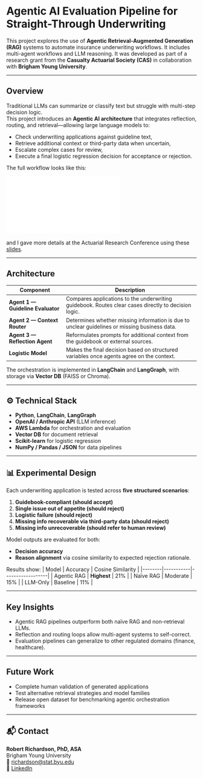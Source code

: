 #  Agentic AI Evaluation Pipeline for Straight-Through Underwriting

This project explores the use of **Agentic Retrieval-Augmented Generation (RAG)** systems to automate insurance underwriting workflows.  It includes multi-agent workflows and LLM reasoning.
It was developed as part of a research grant from the **Casualty Actuarial Society (CAS)** in collaboration with **Brigham Young University**.

---

## Overview
Traditional LLMs can summarize or classify text but struggle with multi-step decision logic.  
This project introduces an **Agentic AI architecture** that integrates reflection, routing, and retrieval—allowing large language models to:
- Check underwriting applications against guideline text,
- Retrieve additional context or third-party data when uncertain,
- Escalate complex cases for review,
- Execute a final logistic regression decision for acceptance or rejection.

 The full workflow looks like this:
 

![Agentic Underwriting Pipeline](./images/workflow.pdf)

and I gave more details at the Actuarial Research Conference using these [slides](./ARC2025_Robert_Richardson.pdf).

---

##  Architecture

| Component | Description |
|------------|--------------|
| **Agent 1 — Guideline Evaluator** | Compares applications to the underwriting guidebook. Routes clear cases directly to decision logic. |
| **Agent 2 — Context Router** | Determines whether missing information is due to unclear guidelines or missing business data. |
| **Agent 3 — Reflection Agent** | Reformulates prompts for additional context from the guidebook or external sources. |
| **Logistic Model** | Makes the final decision based on structured variables once agents agree on the context. |

The orchestration is implemented in **LangChain** and **LangGraph**, with storage via **Vector DB** (FAISS or Chroma).

---

## ⚙️ Technical Stack
- **Python**, **LangChain**, **LangGraph**
- **OpenAI / Anthropic API** (LLM inference)
- **AWS Lambda** for orchestration and evaluation
- **Vector DB** for document retrieval
- **Scikit-learn** for logistic regression
- **NumPy / Pandas / JSON** for data pipelines

---

## 📊 Experimental Design

Each underwriting application is tested across **five structured scenarios**:
1.  **Guidebook-compliant (should accept)**
2.  **Single issue out of appetite (should reject)**
3.  **Logistic failure (should reject)**
4.  **Missing info recoverable via third-party data (should reject)**
5.  **Missing info unrecoverable (should refer to human review)**

Model outputs are evaluated for both:
- **Decision accuracy**
- **Reason alignment** via cosine similarity to expected rejection rationale.

Results show:
| Model | Accuracy | Cosine Similarity |
|--------|-----------|------------------|
| Agentic RAG | **Highest** | 21% |
| Naïve RAG | Moderate | 15% |
| LLM-Only | Baseline | 11% |

---

##  Key Insights
- Agentic RAG pipelines outperform both naïve RAG and non-retrieval LLMs.
- Reflection and routing loops allow multi-agent systems to self-correct.
- Evaluation pipelines can generalize to other regulated domains (finance, healthcare).

---

##  Future Work
- Complete human validation of generated applications  
- Test alternative retrieval strategies and model families  
- Release open dataset for benchmarking agentic orchestration frameworks  

---



## 📬 Contact
**Robert Richardson, PhD, ASA**  
Brigham Young University  
📧 [richardson@stat.byu.edu](mailto:richardson@stat.byu.edu)  
🔗 [LinkedIn](https://www.linkedin.com/in/robert-richardson-a0597a174/)

